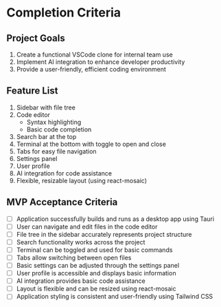 # Completion Criteria

## Project Goals

1. Create a functional VSCode clone for internal team use
2. Implement AI integration to enhance developer productivity
3. Provide a user-friendly, efficient coding environment

## Feature List

1. Sidebar with file tree
2. Code editor
   - Syntax highlighting
   - Basic code completion
3. Search bar at the top
4. Terminal at the bottom with toggle to open and close
5. Tabs for easy file navigation
6. Settings panel
7. User profile
8. AI integration for code assistance
9. Flexible, resizable layout (using react-mosaic)

## MVP Acceptance Criteria

- [ ] Application successfully builds and runs as a desktop app using Tauri
- [ ] User can navigate and edit files in the code editor
- [ ] File tree in the sidebar accurately represents project structure
- [ ] Search functionality works across the project
- [ ] Terminal can be toggled and used for basic commands
- [ ] Tabs allow switching between open files
- [ ] Basic settings can be adjusted through the settings panel
- [ ] User profile is accessible and displays basic information
- [ ] AI integration provides basic code assistance
- [ ] Layout is flexible and can be resized using react-mosaic
- [ ] Application styling is consistent and user-friendly using Tailwind CSS
